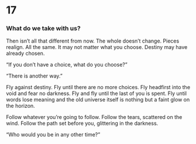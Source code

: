 # 17

### What do we take with us?

Then isn’t all that different from now. The whole doesn’t change. Pieces realign. All the same. It may not matter what you choose. Destiny may have already chosen. 

“If you don’t have a choice, what do you choose?”

“There is another way.”

Fly against destiny. Fly until there are no more choices. Fly headfirst into the void and fear no darkness. Fly and fly until the last of you is spent. Fly until words lose meaning and the old universe itself is nothing but a faint glow on the horizon.

Follow whatever you’re going to follow. Follow the tears, scattered on the wind. Follow the path set before you, glittering in the darkness. 

“Who would you be in any other time?”